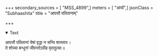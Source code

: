 +++
secondary_sources = [ "MSS_4899",]
meters = [ "आर्या",]
jsonClass = "Subhaashita"
title = "आपत्तौ पतितानाम्"

+++

<details open><summary>Text</summary>

आपत्तौ पतितानां येषां वृद्धा न सन्ति शास्तारः।  
ते शोच्या बन्धूनां जीवन्तोऽपीह मृततुल्याः॥
</details>

